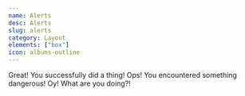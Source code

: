 ```yaml
---
name: Alerts
desc: Alerts
slug: alerts
category: Layout
elements: ["box"]
icon: albums-outline
---
```


<core-knobs hideTabs element="core-box">
  <core-box radius="md" mb="md" p="lg" full border="success">
    <core-box inline mr="lg" color="success-strong">
      <ion-icon name="checkmark-circle-outline"></ion-icon>
    </core-box>
    <core-text>Great! You successfully did a thing!</core-text>
  </core-box>
  </core-box>
  <core-box radius="md" mb="md" p="lg" full border="warning">
    <core-box inline mr="lg" color="warning-strong">
      <ion-icon name="alert-circle-outline"></ion-icon>
    </core-box>
    <core-text>Ops! You encountered something dangerous!</core-text>
  </core-box>
  </core-box>
  <core-box radius="md" mb="md" p="lg" full border="danger">
    <core-box inline mr="lg" color="danger-strong">
      <ion-icon name="warning-outline"></ion-icon>
    </core-box>
    <core-text>Oy! What are you doing?!</core-text>
  </core-box>
  </core-box>
</core-knobs>
